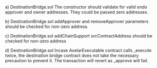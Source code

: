 a) DestinationBridge.sol
   The constructor should validate for valid ondo approver and owner addresses. They could be passed zero addresses.

b) DestinationBridge.sol
   addApprover and removeApprover parameters should be checked for non-zero address.

c) DestinationBridge.sol
   addChainSupport srcContractAddress should be checked for non-zero address

d) DestinationBridge.sol
   Incase AxelarExecutable contract calls _execute twice, the destination bridge contract does not take 
  the necessary precaution to prevent it. The transaction will revert as _approve will fail.